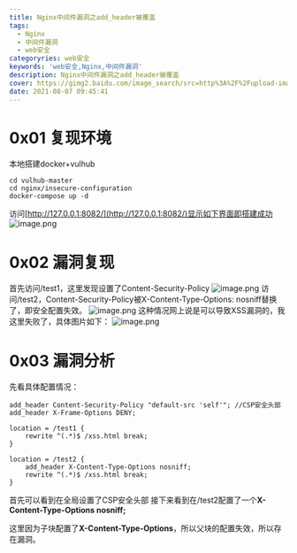 ```yaml
---
title: Nginx中间件漏洞之add_header被覆盖
tags: 
  - Nginx
  - 中间件漏洞
  - web安全
categoryries: web安全
keywords: 'web安全,Nginx,中间件漏洞'
description: Nginx中间件漏洞之add_header被覆盖
cover: https://gimg2.baidu.com/image_search/src=http%3A%2F%2Fupload-images.jianshu.io%2Fupload_images%2F3778244-65c62b2e2775b20a.png%3FimageMogr2%2Fauto-orient%2Fstrip%257CimageView2%2F2%2Fw%2F1240&refer=http%3A%2F%2Fupload-images.jianshu.io&app=2002&size=f9999,10000&q=a80&n=0&g=0n&fmt=jpeg?sec=1630941831&t=6d3fe55cc7cb43085f42e676981de631
date: 2021-08-07 09:45:41
---
```


<meta name="referrer" content="no-referrer"/>

# 0x01 复现环境

本地搭建docker+vulhub
```shell
cd vulhub-master 
cd nginx/insecure-configuration 
docker-compose up -d
```
访问[http://127.0.0.1:8082/](http://127.0.0.1:8082/)显示如下界面即搭建成功
![image.png](https://cdn.nlark.com/yuque/0/2021/png/12366538/1626765408455-657778d3-0c6a-4334-b7fc-4997dc0ddbb8.png#align=left&display=inline&height=337&margin=%5Bobject%2Object%5D&name=image.png&originHeight=674&originWidth=1478&size=88008&status=done&style=none&width=739)

# 0x02 漏洞复现
首先访问/test1，这里发现设置了Content-Security-Policy
![image.png](https://cdn.nlark.com/yuque/0/2021/png/12366538/1626766283341-d1e4fb11-642c-4fbb-91d4-92ff04c4c833.png#align=left&display=inline&height=459&margin=%5Bobject%2Object%5D&name=image.png&originHeight=918&originWidth=1820&size=213630&status=done&style=none&width=910)
访问/test2，Content-Security-Policy被X-Content-Type-Options: nosniff替换了，即安全配置失效。
![image.png](https://cdn.nlark.com/yuque/0/2021/png/12366538/1626766358395-e1afd4f5-f850-4c6b-9e2f-a332224d77f2.png#align=left&display=inline&height=458&margin=%5Bobject%2Object%5D&name=image.png&originHeight=916&originWidth=1800&size=209111&status=done&style=none&width=900)
这种情况网上说是可以导致XSS漏洞的，我这里失败了，具体图片如下：
![image.png](https://cdn.nlark.com/yuque/0/2021/png/12366538/1626766461360-0db2ae04-19ef-4307-a494-f1d1f8856075.png#align=left&display=inline&height=303&margin=%5Bobject%2Object%5D&name=image.png&originHeight=606&originWidth=1996&size=101702&status=done&style=none&width=998)


# 0x03 漏洞分析
先看具体配置情况：
```nginx
add_header Content-Security-Policy "default-src 'self'"; //CSP安全头部
add_header X-Frame-Options DENY;

location = /test1 {
    rewrite ^(.*)$ /xss.html break;
} 

location = /test2 {
    add_header X-Content-Type-Options nosniff;
    rewrite ^(.*)$ /xss.html break;
}
```
首先可以看到在全局设置了CSP安全头部
接下来看到在/test2配置了一个**X-Content-Type-Options nosniff;**


这里因为子块配置了**X-Content-Type-Options**，所以父块的配置失效，所以存在漏洞。

